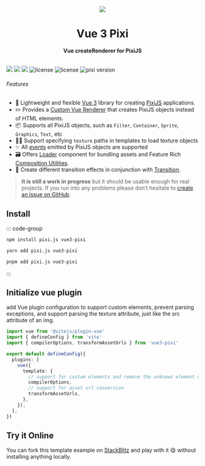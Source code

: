 <p align="center">
  <img class="h-150px" src="/logo.svg" />
</p>

<h1 align="center">Vue 3 Pixi</h1>

<p align="center">
  <strong>Vue createRenderer for PixiJS</strong>
</p>

<br />

<div class="flex justify-center gap-2">
  <img src="https://img.shields.io/github/forks/hairyf/vue3-pixi.svg?style=flat-square" />
  <img src="https://img.shields.io/github/stars/hairyf/vue3-pixi.svg?style=flat-square" />
  <img src="https://img.shields.io/npm/dm/vue3-pixi.svg?style=flat-square" />
  <img src="https://img.shields.io/npm/v/vue3-pixi?color=a1b858&style=flat-square" alt="license" />
  <img src="https://img.shields.io/badge/license-MIT-green.svg?style=flat-square" alt="license" />
  <img src="https://img.shields.io/badge/pixi-v7+-ff69b4.svg?style=flat-square" alt="pixi version" />
</div>

###### Features

- 💚 Lightweight and flexible [Vue 3](https://vuejs.org/) library for creating [PixiJS](https://pixijs.com/) applications.
- ✏️ Provides a [Custom Vue Renderer](https://vuejs.org/api/custom-renderer.html#custom-renderer-api) that creates PixiJS objects instead of HTML elements.
- 📦 Supports all PixiJS objects, such as `Filter`, `Container`, `Sprite`, `Graphics`, `Text`, etc
- 🧑‍💻 Support specifying `texture` paths in templates to load texture objects
- ✨ All [events](https://pixijs.download/release/docs/PIXI.Sprite.html#onclick) emitted by PixiJS objects are supported
- 🗃️ Offers [Loader](/guide/components/loader) component for bundling assets and Feature Rich [Composition Utilities](/guide/composition-api/on-tick).
- 💫 Create different transition effects in conjunction with [Transition](/guide/components/transition).

> **It is still a work in progress** but it should be usable enough for real projects. If you run into any problems please don’t hesitate to [create an issue on GitHub](https://github.com/hairyf/vue3-pixi/issues).

## Install

::: code-group

```bash [npm]
npm install pixi.js vue3-pixi
```

```bash [yarn]
yarn add pixi.js vue3-pixi
```

```bash [pnpm]
pnpm add pixi.js vue3-pixi
```

:::

## Initialize vue plugin

add Vue plugin configuration to support custom elements, prevent parsing exceptions, and support parsing the texture attribute, just like the src attribute of an img.

```ts
import vue from '@vitejs/plugin-vue'
import { defineConfig } from 'vite'
import { compilerOptions, transformAssetUrls } from 'vue3-pixi'

export default defineConfig({
  plugins: [
    vue({
      template: {
        // support for custom elements and remove the unknown element warnings
        compilerOptions,
        // support for asset url conversion
        transformAssetUrls,
      },
    }),
  ],
})
```

## Try it Online

You can fork this template example on [StackBlitz](https://stackblitz.com/edit/vue3-pixi?file=src/App.vue) and play with it 😋 without installing anything locally.

<stack-blitz-embed id="vue3-pixi" />
